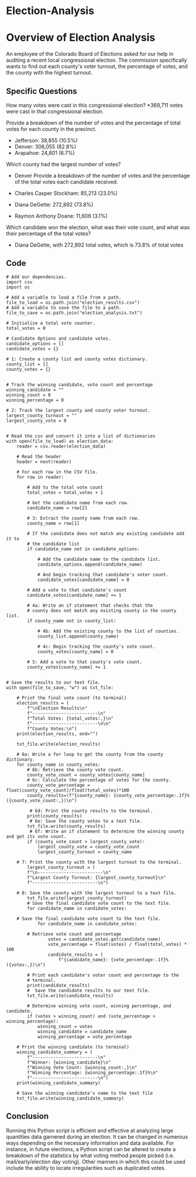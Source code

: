 # Election-Analysis
# Overview of Election Analysis
An employee of the Colorado Board of Elections asked for our help in auditing a recent local congressional election. The commission specifically wants to find out each county's voter turnout, the percentage of votes, and the county with the highest turnout.

## Specific Questions

How many votes were cast in this congressional election?
*369,711 votes were cast in that congressional election.
    
Provide a breakdown of the number of votes and the percentage of total votes for each county in the precinct.
* Jefferson: 38,855 (10.5%)
* Denver: 306,055 (82.8%)
* Arapahoe: 24,801 (6.7%)

Which county had the largest number of votes?
* Denver
Provide a breakdown of the number of votes and the percentage of the total votes each candidate received.
    
* Charles Casper Stockham: 85,213 (23.0%)
* Diana DeGette: 272,892 (73.8%)
* Raymon Anthony Doane: 11,606 (3.1%)

Which candidate won the election, what was their vote count, and what was their percentage of the total votes?
* Diana DeGette, with 272,892 total votes, which is 73.8% of total votes

## Code
```
# Add our dependencies.
import csv
import os

# Add a variable to load a file from a path.
file_to_load = os.path.join("election_results.csv")
# Add a variable to save the file to a path.
file_to_save = os.path.join("election_analysis.txt")

# Initialize a total vote counter.
total_votes = 0

# Candidate Options and candidate votes.
candidate_options = []
candidate_votes = {}

# 1: Create a county list and county votes dictionary.
county_list = []
county_votes = {}


# Track the winning candidate, vote count and percentage
winning_candidate = ""
winning_count = 0
winning_percentage = 0

# 2: Track the largest county and county voter turnout.
largest_county_turnout = ""
largest_county_vote = 0


# Read the csv and convert it into a list of dictionaries
with open(file_to_load) as election_data:
    reader = csv.reader(election_data)

    # Read the header
    header = next(reader)

    # For each row in the CSV file.
    for row in reader:

        # Add to the total vote count
        total_votes = total_votes + 1

        # Get the candidate name from each row.
        candidate_name = row[2]

        # 3: Extract the county name from each row.
        county_name = row[1]

        # If the candidate does not match any existing candidate add it to
        # the candidate list
        if candidate_name not in candidate_options:

            # Add the candidate name to the candidate list.
            candidate_options.append(candidate_name)

            # And begin tracking that candidate's voter count.
            candidate_votes[candidate_name] = 0

        # Add a vote to that candidate's count
        candidate_votes[candidate_name] += 1

        # 4a: Write an if statement that checks that the
        # county does not match any existing county in the county list.
        if county_name not in county_list:

            # 4b: Add the existing county to the list of counties.
            county_list.append(county_name)

            # 4c: Begin tracking the county's vote count.
            county_votes[county_name] = 0

        # 5: Add a vote to that county's vote count.
        county_votes[county_name] += 1


# Save the results to our text file.
with open(file_to_save, "w") as txt_file:

    # Print the final vote count (to terminal)
    election_results = (
        f"\nElection Results\n"
        f"-------------------------\n"
        f"Total Votes: {total_votes:,}\n"
        f"-------------------------\n\n"
        f"County Votes:\n")
    print(election_results, end="")

    txt_file.write(election_results)

    # 6a: Write a for loop to get the county from the county dictionary.
    for county_name in county_votes:
        # 6b: Retrieve the county vote count.
        county_vote_count = county_votes[county_name]
        # 6c: Calculate the percentage of votes for the county.
        county_vote_percentage = float(county_vote_count)/float(total_votes)*100
        county_results=(f"{county_name}: {county_vote_percentage:.1f}%({county_vote_count:,})\n")

         # 6d: Print the county results to the terminal.
        print(county_results)
         # 6e: Save the county votes to a text file.
        txt_file.write(county_results)
         # 6f: Write an if statement to determine the winning county and get its vote count.
        if (county_vote_count > largest_county_vote):
            largest_county_vote = county_vote_count
            largest_county_turnout = county_name

    # 7: Print the county with the largest turnout to the terminal.
        largest_county_turnout = (
        f"\n-------------------------\n"
        f"Largest County Turnout: {largest_county_turnout}\n"
        f"-------------------------\n")

    # 8: Save the county with the largest turnout to a text file.
        txt_file.write(largest_county_turnout)
        # Save the final candidate vote count to the text file.
        for candidate_name in candidate_votes:

    # Save the final candidate vote count to the text file.
            for candidate_name in candidate_votes:

        # Retrieve vote count and percentage
                votes = candidate_votes.get(candidate_name)
                vote_percentage = float(votes) / float(total_votes) * 100
                candidate_results = (
                    f"{candidate_name}: {vote_percentage:.1f}% ({votes:,})\n")

        # Print each candidate's voter count and percentage to the
        # terminal.
        print(candidate_results)
        #  Save the candidate results to our text file.
        txt_file.write(candidate_results)

        # Determine winning vote count, winning percentage, and candidate.
        if (votes > winning_count) and (vote_percentage > winning_percentage):
            winning_count = votes
            winning_candidate = candidate_name
            winning_percentage = vote_percentage

    # Print the winning candidate (to terminal)
    winning_candidate_summary = (
        f"-------------------------\n"
        f"Winner: {winning_candidate}\n"
        f"Winning Vote Count: {winning_count:,}\n"
        f"Winning Percentage: {winning_percentage:.1f}%\n"
        f"-------------------------\n")
    print(winning_candidate_summary)

    # Save the winning candidate's name to the text file
    txt_file.write(winning_candidate_summary)
```

## Conclusion

Running this Python script is efficient and effective at analyzing large quantities data garnered during an election. It can be changed in numerous ways depending on the necessary information and data available. For instance, in future elections, a Python script can be altered to create a breakdown of the statistics by what voting method people picked (i.e. mail/early/election day voting). Other manners in which this could be used include the ability to locate irregularities such as duplicated votes.
